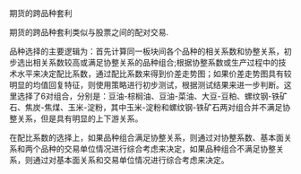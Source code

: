 期货的跨品种套利

期货的跨品种套利类似与股票之间的配对交易.


品种选择的主要逻辑为：首先计算同一板块间各个品种的相关系数和协整关系，初步选出相关系数较高或满足协整关系的品种组合;根据协整系数或生产过程中的技术水平来决定配比系数，通过配比系数来得到价差走势图；如果价差走势图具有较明显的均值回复特征，则使用策略进行初步测试，根据测试结果来进一步判断。这里选择了6对组合，分别是：豆油-棕榈油、豆油-菜油、大豆-豆粕、螺纹钢-铁矿石、焦炭-焦煤、玉米-淀粉，其中玉米-淀粉和螺纹钢-铁矿石两对组合并不满足协整关系，但是具有明显的上下游关系。

在配比系数的选择上，如果品种组合满足协整关系，则通过对协整系数、基本面关系和两个品种的交易单位情况进行综合考虑来决定，如果品种组合不满足协整关系，则通过对基本面关系和交易单位情况进行综合考虑来决定。
